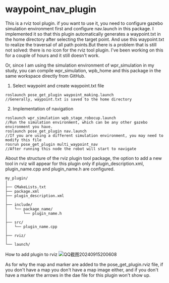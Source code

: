 # waypoint_nav_plugin
This is a rviz tool plugin. if you want to use it, you need to configure gazebo simulation environment first and configure nav.launch in this package.
I implemented it so that this plugin automatically generates a waypoint.txt in the home directory after selecting the target point. And use this waypoint.txt to realize the traversal of all path points.But there is a problem that is still not solved: there is no icon for the rviz tool plugin. I've been working on this for a couple of hours and it still doesn't work.

Or, since I am using the simulation environment of wpr_simulation in my study, you can compile wpr_simulation, wpb_home and this package in the same workspace directly from GitHub.

1. Select waypoint and create waypoint.txt file<br>
 ```
roslaunch pose_get_plugin waypoint_making.launch
//Generally, waypoint.txt is saved to the home directory
 ```
2. Implementation of navigation<br>
 ```
roslaunch wpr_simulation wpb_stage_robocup.launch
//Run the simulation environment, which can be any other gazebo environment you have.
roslaunch pose_get_plugin nav.launch
//If you are using a different simulation environment, you may need to modify this file
rosrun pose_get_plugin multi_waypoint_nav
//After running this node the robot will start to navigate
 ```
About the structure of the rviz plugin tool package, the option to add a new tool in rviz will appear for this plugin only if plugin_description.xml, plugin_name.cpp and plugin_name.h are configured.<br>
 ```
my_plugin/
│
├── CMakeLists.txt
├── package.xml
├── plugin_description.xml
│
├── include/
│   └── package_name/
│       └── plugin_name.h
│
├── src/
│   └── plugin_name.cpp
│
├── rviz/
│
└── launch/
 ```
How to add plugin to rviz
![QQ截图20240915200608](https://github.com/user-attachments/assets/a87faaa0-d051-4ad7-a4f2-e87fddc8b725)

As for why the map and marker are added to the pose_get_plugin.rviz file, if you don't have a map you don't have a map image either, and if you don't have a marker the arrows in the dae file for this plugin won't show up.


